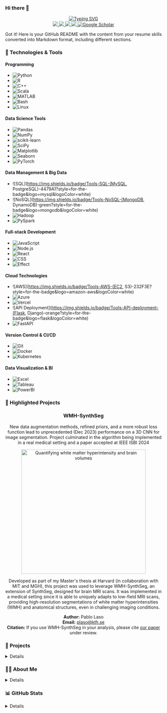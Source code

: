 ### Hi there 👋

<p align="center">
<a href="https://github.com/lasopablo">
    <img src="https://readme-typing-svg.demolab.com?font=Georgia&size=22&duration=1500&pause=10&multiline=true&width=600&height=100&lines=Pablo+Laso;Software+Engineer+and+Data+Scientist;MS+CS+at+Harvard+and+UT+(Netherlands);." alt="Typing SVG" />

   
    
    
</a>
<br/>
    
<a href="https://lasopablo.github.io/vcard_portfolio/">
    <img src="https://img.shields.io/badge/Website-lasopablo.github.io-1f425f?style=flat-square">
</a>
<a href="https://lasopablo.github.io/resume.pdf">
    <img src="https://img.shields.io/badge/Resume-PDF-critical?style=flat-square&logo=adobe&logoColor=white">
</a>  
<a href="https://www.linkedin.com/in/lasopablo/">
    <img src="https://img.shields.io/badge/-LinkedIn-0077B5?style=flat-square&logo=linkedin&logoColor=white">
</a>
<a href="mailto:plaso@kth.se">
    <img src="https://img.shields.io/badge/-Email-D14836?style=flat-square&logo=gmail&logoColor=white">
</a>
<a href="https://scholar.google.com/citations?user=fg-K6PIAAAAJ&hl=en" target="_blank">
    <img alt='Google Scholar' src='https://img.shields.io/badge/Scholar-4285F4?style=flat&logo=GoogleScholar&logoColor=white'>
</a>
</p>


Got it! Here is your GitHub README with the content from your resume skills converted into Markdown format, including different sections.

### 🔧 Technologies & Tools

#### Programming
- ![Python](https://img.shields.io/badge/Code-Python-blue?style=for-the-badge&logo=python&logoColor=white)
- ![R](https://img.shields.io/badge/Code-R-276DC3?style=for-the-badge&logo=r&logoColor=white)
- ![C++](https://img.shields.io/badge/Code-C%2B%2B-blue?style=for-the-badge&logo=c%2B%2B&logoColor=white)
- ![Scala](https://img.shields.io/badge/Code-Scala-red?style=for-the-badge&logo=scala&logoColor=white)
- ![MATLAB](https://img.shields.io/badge/Code-MATLAB-orange?style=for-the-badge&logo=matlab&logoColor=white)
- ![Bash](https://img.shields.io/badge/Code-Bash-scripting?style=for-the-badge&logo=gnu-bash&logoColor=white)
- ![Linux](https://img.shields.io/badge/Code-Linux-environments?style=for-the-badge&logo=linux&logoColor=white)

#### Data Science Tools
- ![Pandas](https://img.shields.io/badge/Tools-Pandas-150458?style=for-the-badge&logo=pandas&logoColor=white)
- ![NumPy](https://img.shields.io/badge/Tools-NumPy-013243?style=for-the-badge&logo=numpy&logoColor=white)
- ![scikit-learn](https://img.shields.io/badge/Tools-scikit_learn-F7931E?style=for-the-badge&logo=scikit-learn&logoColor=white)
- ![SciPy](https://img.shields.io/badge/Tools-SciPy-8CAAE6?style=for-the-badge&logo=scipy&logoColor=white)
- ![Matplotlib](https://img.shields.io/badge/Tools-Matplotlib-11557C?style=for-the-badge&logo=matplotlib&logoColor=white)
- ![Seaborn](https://img.shields.io/badge/Tools-Seaborn-6f5499?style=for-the-badge&logo=seaborn&logoColor=white)
- ![PyTorch](https://img.shields.io/badge/Tools-PyTorch-9cf?style=for-the-badge&logo=pytorch&logoColor=white)

#### Data Management & Big Data
- ![SQL](https://img.shields.io/badge/Tools-SQL-(MySQL, PostgreSQL)-4479A1?style=for-the-badge&logo=mysql&logoColor=white)
- ![NoSQL](https://img.shields.io/badge/Tools-NoSQL-(MongoDB, DynamoDB)-green?style=for-the-badge&logo=mongodb&logoColor=white)
- ![Hadoop](https://img.shields.io/badge/Tools-Hadoop-66CCFF?style=for-the-badge&logo=apache-hadoop&logoColor=white)
- ![PySpark](https://img.shields.io/badge/Tools-PySpark-orange?style=for-the-badge&logo=apache-spark&logoColor=white)

#### Full-stack Development
- ![JavaScript](https://img.shields.io/badge/Code-JavaScript-yellow?style=for-the-badge&logo=javascript&logoColor=white)
- ![Node.js](https://img.shields.io/badge/Tools-Node.js-339933?style=for-the-badge&logo=node.js&logoColor=white)
- ![React](https://img.shields.io/badge/Code-React-61DAFB?style=for-the-badge&logo=react&logoColor=black)
- ![CSS](https://img.shields.io/badge/Code-CSS-blue?style=for-the-badge&logo=css3&logoColor=white)
- ![Effect](https://img.shields.io/badge/Code-Effect-green?style=for-the-badge&logo=effect&logoColor=white)

#### Cloud Technologies
- ![AWS](https://img.shields.io/badge/Tools-AWS-(EC2, S3)-232F3E?style=for-the-badge&logo=amazon-aws&logoColor=white)
- ![Azure](https://img.shields.io/badge/Tools-Azure-blue?style=for-the-badge&logo=microsoft-azure&logoColor=white)
- ![Vercel](https://img.shields.io/badge/Tools-Vercel-black?style=for-the-badge&logo=vercel&logoColor=white)
- ![API Deployment](https://img.shields.io/badge/Tools-API-deployment-(Flask, Django)-orange?style=for-the-badge&logo=flask&logoColor=white)
- ![FastAPI](https://img.shields.io/badge/Tools-FastAPI-009688?style=for-the-badge&logo=fastapi&logoColor=white)

#### Version Control & CI/CD
- ![Git](https://img.shields.io/badge/Tools-Git-F05032?style=for-the-badge&logo=git&logoColor=white)
- ![Docker](https://img.shields.io/badge/Tools-Docker-2496ED?style=for-the-badge&logo=docker&logoColor=white)
- ![Kubernetes](https://img.shields.io/badge/Tools-Kubernetes-326CE5?style=for-the-badge&logo=kubernetes&logoColor=white)

#### Data Visualization & BI
- ![Excel](https://img.shields.io/badge/Tools-Excel-217346?style=for-the-badge&logo=microsoft-excel&logoColor=white)
- ![Tableau](https://img.shields.io/badge/Tools-Tableau-E97627?style=for-the-badge&logo=tableau&logoColor=white)
- ![PowerBI](https://img.shields.io/badge/Tools-PowerBI-F2C811?style=for-the-badge&logo=power-bi&logoColor=black)



### 🌟 Highlighted Projects
<p align="center">
    <h3 align="center">WMH-SynthSeg</h3>
</p>

<p align="center">
    New data augmentation methods, refined priors, and a more robust loss function lead to unprecedented (Dec 2023) performance on a 3D CNN for image segmentation. Project culminated in the algorithm being implemented in a real medical setting and a paper accepted at IEEE ISBI 2024</a>
</p>

<p align="center">
  <a href="https://surfer.nmr.mgh.harvard.edu/fswiki/WMH-SynthSeg">
    <img src="https://miro.medium.com/v2/resize:fit:2000/1*ovEGmOI3bcCeauu8jEBzsg.png" width="400" alt="Quantifying white matter hyperintensity and brain volumes">
  </a>
</p>
<p align="center">
Developed as part of my Master's thesis at Harvard (in collaboration with MIT and MGH), this project was used to leverage WMH-SynthSeg, an extension of SynthSeg, designed for brain MRI scans. It was implemented in a medical setting since it is able to uniquely adapts to low-field MRI scans, providing high-resolution segmentations of white matter hyperintensities (WMH) and anatomical structures, even in challenging imaging conditions.
    
</p>
<p align="center">
<b>Author:</b> Pablo Laso <br>
<b>Email:</b> <a href="mailto:plaso@kth.se">plaso@kth.se</a> <br>
<b>Citation:</b> If you use WMH-SynthSeg in your analysis, please cite <a href="https://arxiv.org/abs/2312.05119">our paper</a> under review. <br>
</p>


### 🚀 Projects

<details> Here are some highlights of my work:

- **Quantifying white matter hyperintensity and brain volumes in heterogeneous clinical and low-field portable MRI.** Master's thesis at MGH, Harvard. [View Project](https://surfer.nmr.mgh.harvard.edu/fswiki/WMH-SynthSeg)
- **AI-based Prostate MRI Detection** at [GE](https://www.ge.com)**:** An advanced CAD system for detecting and classifying prostate cancer from MRI scans. [View Project](https://lasopablo.github.io/projects_CAD.html)
- **Deep Learning for Lung Ultrasound Imaging:** Utilized CNNs and transfer learning to identify pneumonia and COVID-19 from LUS images. [View Project](https://github.com/lasopablo/Covid_UltraSound)
- **Gest2talk:** A myo-armband project for aiding individuals with speech impairments communicate through gesture recognition. [View Project](https://github.com/lasopablo/EMG-Gesture-Recognition)
</details>

### 👨‍💼 About Me

<details>
I'm Pablo Laso, a Data Scientist specializing in ML and DL. Currently, I'm leveraging my skills in Computer Vision and Statistics to solve complex challenges in the field. Below is a glimpse of my journey so far:

- 🎓 **Education:** M.Sc. in Computer Science from the [University of Twente](https://www.utwente.nl) (Netherlands), with previous studies at [KTH](https://kth.se) (Sweden) in Data Science and Statistics. Master's thesis on Deep Learning, as a student at the [MGH-Martinos Center](https://hst.mit.edu) (MIT and Harvard Medical School), Boston, MA, USA. 
- 👨‍💻 **Experience:** Former Engineer Research Assistant at [Karolinska Institutet](https://ki.se) (Sweden), where I enhanced image processing workflows and data management for medical research. Previous work at [GE](https://www.ge.com), on AI algorithm development.
- 🌍 **Location:** Boston, MA, working on AI applications in healthcare.
</details>

### 📊 GitHub Stats

<details>
<p align="center">
  <a href="https://github.com/lasopablo">
    <img src="https://github-readme-stats.vercel.app/api?username=lasopablo&show_icons=true&theme=radical" alt="Pablo's GitHub Stats" />
  </a>
</p>

<p align="center">
  <a href="https://github.com/lasopablo">
    <img src="https://github-readme-stats.vercel.app/api/top-langs/?username=lasopablo&layout=compact&theme=radical" alt="Top Languages" />
  </a>
</p>
</details>
